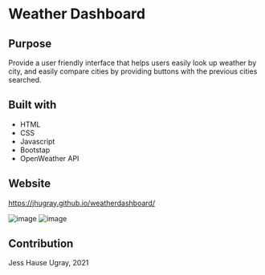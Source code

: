 # Weather Dashboard

## Purpose
Provide a user friendly interface that helps users easily look up weather by city, and easily compare cities by providing buttons with the previous cities searched.

## Built with
* HTML
* CSS
* Javascript
* Bootstap
* OpenWeather API

## Website 
https://jhugray.github.io/weatherdashboard/

![image](https://user-images.githubusercontent.com/59127869/135761506-1b692bc3-0c0b-4684-bb31-c4940b93acb9.png)
![image](https://user-images.githubusercontent.com/59127869/135762566-01811582-1867-49da-846b-8afa70a7f11c.png)

## Contribution
Jess Hause Ugray, 2021
